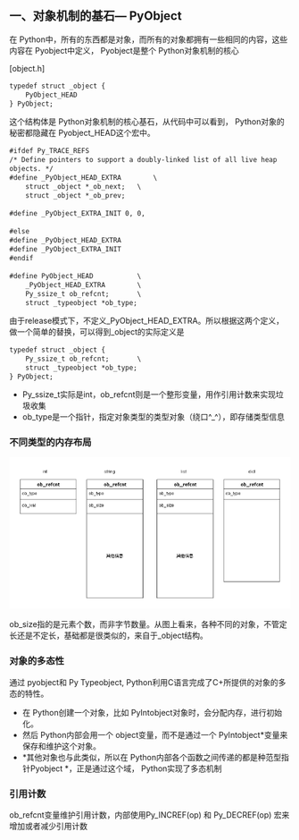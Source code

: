## 一、对象机制的基石— PyObject

在 Python中，所有的东西都是对象，而所有的对象都拥有一些相同的内容，这些内容在 Pyobject中定义， Pyobject是整个 Python对象机制的核心

[object.h]

```
typedef struct _object {
	PyObject_HEAD
} PyObject;
```

这个结构体是 Python对象机制的核心基石，从代码中可以看到， Python对象的秘密都隐藏在 Pyobject_HEAD这个宏中。

```
#ifdef Py_TRACE_REFS
/* Define pointers to support a doubly-linked list of all live heap objects. */
#define _PyObject_HEAD_EXTRA		\
	struct _object *_ob_next;	\
	struct _object *_ob_prev;

#define _PyObject_EXTRA_INIT 0, 0,

#else
#define _PyObject_HEAD_EXTRA
#define _PyObject_EXTRA_INIT
#endif

#define PyObject_HEAD			\
	_PyObject_HEAD_EXTRA		\
	Py_ssize_t ob_refcnt;		\
	struct _typeobject *ob_type;
```

由于release模式下，不定义_PyObject_HEAD_EXTRA。所以根据这两个定义，做一个简单的替换，可以得到_object的实际定义是

```
typedef struct _object {
	Py_ssize_t ob_refcnt;		\
	struct _typeobject *ob_type;
} PyObject;
```

- Py_ssize_t实际是int，ob_refcnt则是一个整形变量，用作引用计数来实现垃圾收集
- ob_type是一个指针，指定对象类型的类型对象（绕口^_^），即存储类型信息

### 不同类型的内存布局

![python_class_mem](pic/python对象基础/python_class_mem-1603781377563.png)

ob_size指的是元素个数，而非字节数量。从图上看来，各种不同的对象，不管定长还是不定长，基础都是很类似的，来自于_object结构。

### 对象的多态性

通过 pyobject和 Py Typeobject, Python利用C语言完成了C+所提供的对象的多态的特性。

- 在 Python创建一个对象，比如 PyIntobject对象时，会分配内存，进行初始化。
- 然后 Python内部会用一个 object变量，而不是通过一个 PyIntobject*变量来保存和维护这个对象。
- *其他对象也与此类似，所以在 Python内部各个函数之间传递的都是种范型指针Pyobject *，正是通过这个域， Python实现了多态机制

### 引用计数

ob_refcnt变量维护引用计数，内部使用Py_INCREF(op) 和 Py_DECREF(op) 宏来增加或者减少引用计数